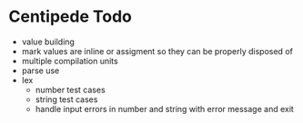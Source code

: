 # Centipede Todo
* value building
* mark values are inline or assigment so they can be properly disposed of
* multiple compilation units
* parse use
* lex
  * number test cases
  * string test cases
  * handle input errors in number and string with error message and exit